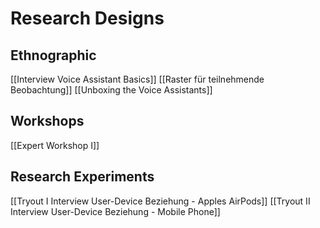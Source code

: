 # Research Designs
## Ethnographic
[[Interview Voice Assistant Basics]]
[[Raster für teilnehmende Beobachtung]]
[[Unboxing the Voice Assistants]]

## Workshops
[[Expert Workshop I]]

## Research Experiments
[[Tryout I Interview User-Device Beziehung - Apples AirPods]]
[[Tryout II Interview User-Device Beziehung - Mobile Phone]]
